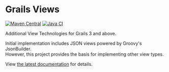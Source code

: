 # Grails Views

[![Maven Central](https://img.shields.io/maven-central/v/org.grails/views-core.svg?label=Maven%20Central)](https://central.sonatype.com/artifact/org.grails/views-core)
[![Java CI](https://github.com/grails/grails-views/actions/workflows/gradle.yml/badge.svg?event=push)](https://github.com/grails/grails-views/actions/workflows/gradle.yml)


Additional View Technologies for Grails 3 and above.

Initial implementation includes JSON views powered by Groovy's JsonBuilder.\
However, this project provides the basis for implementing other view types.

View [the latest documentation](https://views.grails.org/latest/) for details. 

